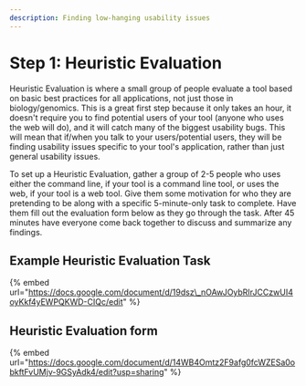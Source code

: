 ```yaml
---
description: Finding low-hanging usability issues
---
```


# Step 1: Heuristic Evaluation

Heuristic Evaluation is where a small group of people evaluate a tool based on basic best practices for all applications, not just those in biology/genomics. This is a great first step because it only takes an hour, it doesn't require you to find potential users of your tool \(anyone who uses the web will do\), and it will catch many of the biggest usability bugs. This will mean that if/when you talk to your users/potential users, they will be finding usability issues specific to your tool's application, rather than just general usability issues.

To set up a Heuristic Evaluation, gather a group of 2-5 people who uses either the command line, if your tool is a command line tool, or uses the web, if your tool is a web tool. Give them some motivation for who they are pretending to be along with a specific 5-minute-only task to complete. Have them fill out the evaluation form below as they go through the task. After 45 minutes have everyone come back together to discuss and summarize any findings.

## Example Heuristic Evaluation Task

{% embed url="https://docs.google.com/document/d/19dsz\_nOAwJOybRIrJCCzwUI4oyKkf4yEWPQKWD-CIQc/edit" %}

## Heuristic Evaluation form

{% embed url="https://docs.google.com/document/d/14WB4Omtz2F9afg0fcWZESa0obkftFvUMjv-9GSyAdk4/edit?usp=sharing" %}



